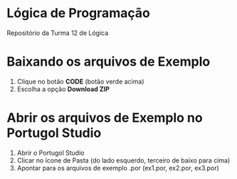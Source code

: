 # Lógica de Programação
Repositório da Turma 12 de Lógica

# Baixando os arquivos de Exemplo

1. Clique no botão **CODE** (botão verde acima)
2. Escolha a opção **Download ZIP**


# Abrir os arquivos de Exemplo no Portugol Studio

1. Abrir o Portugol Studio
2. Clicar no ícone de Pasta (do lado esquerdo, terceiro de baixo para cima)
3. Apontar para os arquivos de exemplo .por (ex1.por, ex2.por, ex3.por) 

